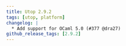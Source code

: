 ```yaml
---
title: Utop 2.9.2
tags: [utop, platform]
changelog: |
  * Add support for OCaml 5.0 (#377 @dra27)
github_release_tags: [2.9.2]
---
```


